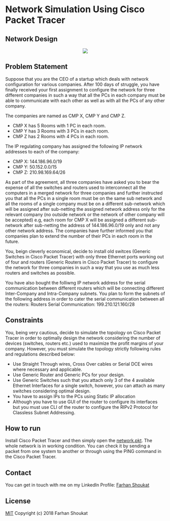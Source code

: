 # Network Simulation Using Cisco Packet Tracer

## Network Design
<p align="middle">
  <img src="../master/screenshot.png"/>
</p>

## Problem Statement
Suppose that you are the CEO of a startup which deals with network configuration for various companies. After 100 days of struggle, you have finally received your first assignment to configure the network for three different companies in such a way that all the PCs in each company must be able to communicate with each other as well as with all the PCs of any other company.

The companies are named as CMP X, CMP Y and CMP Z.
* CMP X has 5 Rooms with 1 PC in each room.
* CMP Y has 3 Rooms with 3 PCs in each room.
* CMP Z has 2 Rooms with 4 PCs in each room.

The IP regulating company has assigned the following IP network addresses to each of the company:
* CMP X: 144.186.96.0/19
* CMP Y: 50.152.0.0/15
* CMP Z: 210.98.169.64/26

As part of the agreement, all three companies have asked you to bear the expense of all the switches and routers used to interconnect all the computers in a merged network for three companies and further instructed you that all the PCs in a single room must be on the same sub network and all the rooms of a single company must be on a different sub-network which will be assigned after sub-netting the assigned network address only for the relevant company (no outside network or the network of other company will be accepted) e.g, each room for CMP X will be assigned a different sub-network after sub-netting the address of 144.186.96.0/19 only and not any other network address. The companies have further informed you that companies plan to extend the number of their PCs in each room in the future.

You, beign cleverly economical, decide to install old switces (Generic Switches in Cisco Packet Tracer) with only three Ethernet ports working out of four and routers (Generic Routers in Cisco Packet Tracer) to configure the network for three companies in such a way that you use as much less routers and switches as possible.

You have also bought the folliwng IP network address for the serial communication between different routers which will be connecting different Inter-Company and Intra-Company subnets. You plan to form the subnets of the following address in order to cater the serial communication between all the routers: Routers Serial Communication: 199.210.121.160/28

## Constraints
You, being very cautious, decide to simulate the topology on Cisco Packet Tracer in order to optimally design the network considering the number of devices (switches, routers etc.) used to maximize the profit margins of your company. However, you must simulate the topology strictly following rules and regulations described below:

* Use Straight Through wires, Cross Over cables or Serial DCE wires where necessary and applicable.
* Use Generic Router and Generic PCs for your design.
* Use Generic Switches such that you attach only 3 of the 4 available Ethernet Interfaces for a single switch, however, you can attach as many switches considering optimal design.
* You have to assign IPs to the PCs using Static IP allocation
* Although you have to use GUI of the router to configure its interfaces but you must use CLI of the router to configure the RIPv2 Protocol for Classless Subnet Addressing.

## How to run
Install Cisco Packet Tracer and then simply open the [network.pkt](../master/network.pkt). The whole network is in working condition. You can check it by sending a packet from one system to another or through using the PING command in the Cisco Packet Tracer.

## Contact
You can get in touch with me on my LinkedIn Profile: [Farhan Shoukat](https://www.linkedin.com/in/farhan-shoukat/)

## License
[MIT](../master/LICENSE)
Copyright (c) 2018 Farhan Shoukat
